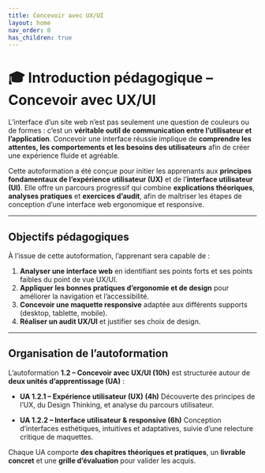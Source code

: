 ```yaml
---
title: Concevoir avec UX/UI
layout: home
nav_order: 0
has_children: true
---
```


# 🎓 Introduction pédagogique – Concevoir avec UX/UI

L’interface d’un site web n’est pas seulement une question de couleurs ou de formes : c’est un **véritable outil de communication entre l’utilisateur et l’application**. Concevoir une interface réussie implique de **comprendre les attentes, les comportements et les besoins des utilisateurs** afin de créer une expérience fluide et agréable.

Cette autoformation a été conçue pour initier les apprenants aux **principes fondamentaux de l’expérience utilisateur (UX)** et de l’**interface utilisateur (UI)**. Elle offre un parcours progressif qui combine **explications théoriques**, **analyses pratiques** et **exercices d’audit**, afin de maîtriser les étapes de conception d’une interface web ergonomique et responsive.

---

## **Objectifs pédagogiques**

À l’issue de cette autoformation, l’apprenant sera capable de :

1. **Analyser une interface web** en identifiant ses points forts et ses points faibles du point de vue UX/UI.
2. **Appliquer les bonnes pratiques d’ergonomie et de design** pour améliorer la navigation et l’accessibilité.
3. **Concevoir une maquette responsive** adaptée aux différents supports (desktop, tablette, mobile).
4. **Réaliser un audit UX/UI** et justifier ses choix de design.

---

## **Organisation de l’autoformation**

L’autoformation **1.2 – Concevoir avec UX/UI (10h)** est structurée autour de **deux unités d’apprentissage (UA)** :

* **UA 1.2.1 – Expérience utilisateur (UX) (4h)**
  Découverte des principes de l’UX, du Design Thinking, et analyse du parcours utilisateur.

* **UA 1.2.2 – Interface utilisateur & responsive (6h)**
  Conception d’interfaces esthétiques, intuitives et adaptatives, suivie d’une relecture critique de maquettes.

Chaque UA comporte **des chapitres théoriques et pratiques**, un **livrable concret** et une **grille d’évaluation** pour valider les acquis.

